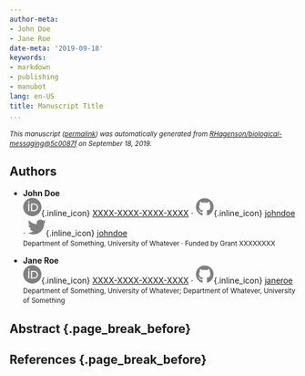 ```yaml
---
author-meta:
- John Doe
- Jane Roe
date-meta: '2019-09-18'
keywords:
- markdown
- publishing
- manubot
lang: en-US
title: Manuscript Title
...
```







<small><em>
This manuscript
([permalink](https://RHagenson.github.io/biological-messaging/v/5c0087fd9d09cd69bff7755a031c6acf15baa8e1/))
was automatically generated
from [RHagenson/biological-messaging@5c0087f](https://github.com/RHagenson/biological-messaging/tree/5c0087fd9d09cd69bff7755a031c6acf15baa8e1)
on September 18, 2019.
</em></small>

## Authors



+ **John Doe**<br>
    ![ORCID icon](images/orcid.svg){.inline_icon}
    [XXXX-XXXX-XXXX-XXXX](https://orcid.org/XXXX-XXXX-XXXX-XXXX)
    · ![GitHub icon](images/github.svg){.inline_icon}
    [johndoe](https://github.com/johndoe)
    · ![Twitter icon](images/twitter.svg){.inline_icon}
    [johndoe](https://twitter.com/johndoe)<br>
  <small>
     Department of Something, University of Whatever
     · Funded by Grant XXXXXXXX
  </small>

+ **Jane Roe**<br>
    ![ORCID icon](images/orcid.svg){.inline_icon}
    [XXXX-XXXX-XXXX-XXXX](https://orcid.org/XXXX-XXXX-XXXX-XXXX)
    · ![GitHub icon](images/github.svg){.inline_icon}
    [janeroe](https://github.com/janeroe)<br>
  <small>
     Department of Something, University of Whatever; Department of Whatever, University of Something
  </small>



## Abstract {.page_break_before}




## References {.page_break_before}

<!-- Explicitly insert bibliography here -->
<div id="refs"></div>
